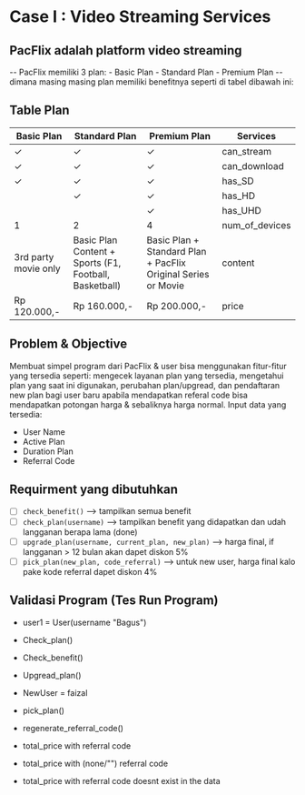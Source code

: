 # Case I : Video Streaming Services
## PacFlix adalah platform video streaming
-- PacFlix memiliki 3 plan: 
    - Basic Plan
    - Standard Plan
    - Premium Plan
-- dimana masing masing plan memiliki benefitnya seperti di tabel dibawah ini:
## Table Plan
| **Basic Plan**       | **Standard Plan**                                       | **Premium Plan**                                               | **Services**   |
|----------------------|---------------------------------------------------------|----------------------------------------------------------------|----------------|
| ✓                    | ✓                                                       | ✓                                                              | can_stream     |
| ✓                    | ✓                                                       | ✓                                                              | can_download   |
| ✓                    | ✓                                                       | ✓                                                              | has_SD         |
|                      | ✓                                                       | ✓                                                              | has_HD         |
|                      |                                                         | ✓                                                              | has_UHD        |
| 1                    | 2                                                       | 4                                                              | num_of_devices |
| 3rd party movie only | Basic Plan Content + Sports  (F1, Football, Basketball) | Basic Plan + Standard Plan +  PacFlix Original Series or Movie | content        |
| Rp 120.000,-         | Rp 160.000,-                                            | Rp 200.000,-                                                   | price          |

## Problem & Objective
Membuat simpel program dari PacFlix & user bisa menggunakan fitur-fitur yang tersedia seperti: mengecek layanan plan yang tersedia, mengetahui plan yang saat ini digunakan, perubahan plan/upgread, dan pendaftaran new plan bagi user baru apabila mendapatkan referal code bisa mendapatkan potongan harga & sebaliknya harga normal.
Input data yang tersedia:
- User Name
- Active Plan
- Duration Plan
- Referral Code

## Requirment yang dibutuhkan
- [ ] `check_benefit()` --> tampilkan semua benefit
- [ ] `check_plan(username)` --> tampilkan benefit yang didapatkan dan udah langganan berapa lama (done)
- [ ] `upgrade_plan(username, current_plan, new_plan)` --> harga final, if langganan > 12 bulan akan dapet diskon 5% 
- [ ] `pick_plan(new_plan, code_referral)` --> untuk new user, harga final kalo pake kode referral dapet diskon 4%

## Validasi Program (Tes Run Program)
- user1 = User(username "Bagus")
- Check_plan()
- Check_benefit()
- Upgread_plan()

- NewUser = faizal
- pick_plan()
- regenerate_referral_code()
- total_price with referral code
- total_price with (none/"") referral code
- total_price with referral code doesnt exist in the data